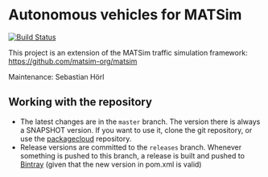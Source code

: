 # Autonomous vehicles for MATSim

[![Build Status](https://travis-ci.org/matsim-eth/av.svg?branch=master)](https://travis-ci.org/matsim-eth/av)

This project is an extension of the MATSim traffic simulation framework:
https://github.com/matsim-org/matsim

Maintenance: Sebastian Hörl

## Working with the repository

- The latest changes are in the `master` branch. The version there is always a SNAPSHOT version. If you want to use it, clone the git repository, or use the [packagecloud](https://packagecloud.io/eth-ivt/matsim/packages/java/ch.ethz.matsim/av-0.1.2-SNAPSHOT.jar) repository.
- Release versions are committed to the `releases` branch. Whenever something is pushed to this branch, a release is built and pushed to [Bintray](https://bintray.com/matsim-eth/matsim/av) (given that the new version in pom.xml is valid)
